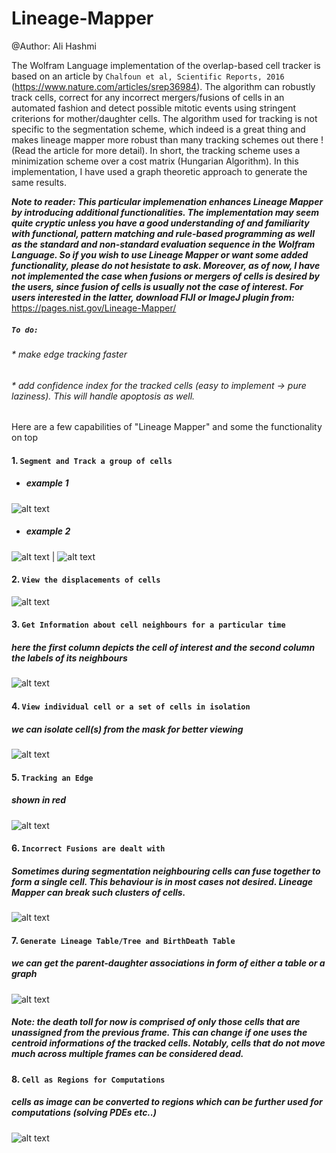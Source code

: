 # Lineage-Mapper
@Author: Ali Hashmi

The Wolfram Language implementation of the overlap-based cell tracker is based on an article by `Chalfoun et al, Scientific Reports, 2016` (https://www.nature.com/articles/srep36984). The algorithm can robustly track cells, correct for any incorrect mergers/fusions of cells in an automated fashion and detect possible mitotic events using stringent criterions for mother/daughter cells. The algorithm used for tracking is not specific to the segmentation scheme, which indeed is a great thing and makes lineage mapper more robust than many tracking schemes out there ! (Read the article for more detail). In short, the tracking scheme uses a minimization scheme over a cost matrix (Hungarian Algorithm). In this implementation, I have used a graph theoretic approach to generate the same results. 


***Note to reader: This particular implemenation enhances Lineage Mapper by introducing additional functionalities. The implementation may seem quite cryptic unless you have a good understanding of and familiarity with functional, pattern matching and rule-based programming as well as the standard and non-standard evaluation sequence in the Wolfram Language. So if you wish to use Lineage Mapper or want some added functionality, please do not hesistate to ask. Moreover, as of now, I have not implemented the case when fusions or mergers of cells is desired by the users, since fusion of cells is usually not the case of interest. For users interested in the latter, download FIJI or ImageJ plugin from:***
https://pages.nist.gov/Lineage-Mapper/


##### `To do:`
###### * make edge tracking faster
###### * add confidence index for the tracked cells (easy to implement -> pure laziness). This will handle apoptosis as well.


Here are a few capabilities of "Lineage Mapper" and some the functionality on top

#### 1. `Segment and Track a group of cells`

* ##### example 1

![alt text](https://github.com/alihashmiii/Lineage-Mapper/blob/master/uploadReadMe/alain.gif)

* ##### example 2

![alt text](https://github.com/alihashmiii/Lineage-Mapper/blob/master/uploadReadMe/benoitsmask.gif) | ![alt text](https://github.com/alihashmiii/Lineage-Mapper/blob/master/uploadReadMe/benoitsmasksegtracked.gif)

#### 2. `View the displacements of cells`

![alt text](https://github.com/alihashmiii/Lineage-Mapper/blob/master/uploadReadMe/centroiddispmap.png)

#### 3. `Get Information about cell neighbours for a particular time`

##### **here the first column depicts the cell of interest and the second column the labels of its neighbours**

![alt text](https://github.com/alihashmiii/Lineage-Mapper/blob/master/uploadReadMe/cellneighbours.png)


#### 4. `View individual cell or a set of cells in isolation`

##### we can isolate cell(s) from the mask for better viewing 

![alt text](https://github.com/alihashmiii/Lineage-Mapper/blob/master/uploadReadMe/seesingleormultiplecells.png)


#### 5. `Tracking an Edge`

##### ****shown in red****

![alt text](https://github.com/alihashmiii/Lineage-Mapper/blob/master/uploadReadMe/benoitedgetrack.gif)


#### 6. `Incorrect Fusions are dealt with`

##### Sometimes during segmentation neighbouring cells can fuse together to form a single cell. This behaviour is in most cases not desired. Lineage Mapper can break such clusters of cells.

![alt text](https://github.com/alihashmiii/Lineage-Mapper/blob/master/uploadReadMe/trackedandmaskcorrected.png)

#### 7. `Generate Lineage Table/Tree and BirthDeath Table`

##### **we can get the parent-daughter associations in form of either a table or a graph**

![alt text](https://github.com/alihashmiii/Lineage-Mapper/blob/master/uploadReadMe/tablesandtree.png)


##### **Note: the death toll for now is comprised of only those cells that are unassigned from the previous frame. This can change if one uses the centroid informations of the tracked cells. Notably, cells that do not move much across multiple frames can be considered dead.**


#### 8. `Cell as Regions for Computations`

##### cells as image can be converted to regions which can be further used for computations (solving PDEs etc..)

![alt text](https://github.com/alihashmiii/Lineage-Mapper/blob/master/uploadReadMe/solveequations%20over%20a%20cell.png)

